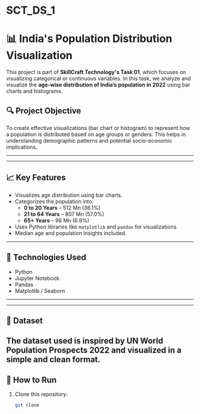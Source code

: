 # SCT_DS_1
# 📊 India's Population Distribution Visualization

This project is part of **SkillCraft Technology's Task 01**, which focuses on visualizing categorical or continuous variables. In this task, we analyze and visualize the **age-wise distribution of India’s population in 2022** using bar charts and histograms.

## 🔍 Project Objective

To create effective visualizations (bar chart or histogram) to represent how a population is distributed based on age groups or genders. This helps in understanding demographic patterns and potential socio-economic implications.

---


---

## 📈 Key Features

- Visualizes age distribution using bar charts.
- Categorizes the population into:
  - **0 to 20 Years** – 512 Mn (36.1%)
  - **21 to 64 Years** – 807 Mn (57.0%)
  - **65+ Years** – 98 Mn (6.9%)
- Uses Python libraries like `matplotlib` and `pandas` for visualizations.
- Median age and population insights included.

---

## 🧰 Technologies Used

- Python
- Jupyter Notebook
- Pandas
- Matplotlib / Seaborn

---



---

## 🔗 Dataset

The dataset used is inspired by UN World Population Prospects 2022 and visualized in a simple and clean format. 
---

## 🚀 How to Run

1. Clone this repository:
   ```bash
   git clone 

